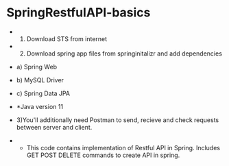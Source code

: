 # SpringRestfulAPI-basics
* 1) Download STS from internet
* 2) Download spring app files from springinitalizr and add dependencies
* a) Spring Web
* b) MySQL Driver
* c) Spring Data JPA
* *Java version 11
* 3)You'll additionally need Postman to send, recieve and check requests between server and client.

* * This code contains implementation of Restful API in Spring. Includes GET POST DELETE commands to create API in spring.
